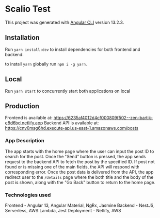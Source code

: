 # Scalio Test

This project was generated with [Angular CLI](https://github.com/angular/angular-cli) version 13.2.3.

## Installation
Run `yarn install:dev` to install dependencies for both frontend and backend.

to install `yarn` globally run `npm i -g yarn`.

## Local
Run `yarn start` to concurrently start both applications on local

## Production
Frontend is available at: https://6235af4012d4cf000809f502--zen-bartik-e8d6bd.netlify.app
Backend API is available at: https://cnv0msg6hd.execute-api.us-east-1.amazonaws.com/posts

### App Description
The app starts with the home page where the user can input the post ID to search for the post. Once the "Send" button is pressed, the app sends request to the backend API to fetch the post by the specified ID. If post not found or is missing one of the main fields, the API will respond with corresponding error. Once the post data is delivered from the API, the app redirect user to the `/details` page where the both title and the body of the post is shown, along with the "Go Back" button to return to the home page.

### Technologies used
Frontend - Angular 13, Angular Material, NgRx, Jasmine
Backend - NestJS, Serverless, AWS Lambda, Jest
Deployment - Netlify, AWS

